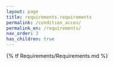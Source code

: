 ```yaml
---
layout: page
title: requirements.requirements
permalink: /condition_acces/
permalink_en: /requirements/
nav_order: 3
has_children: true
---
```


{% tf Requirements/Requirements.md %}